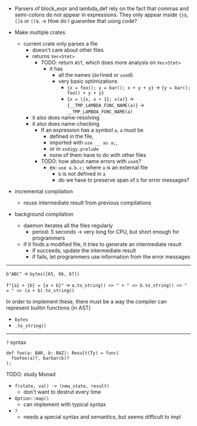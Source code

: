 - Parsers of block_expr and lambda_def rely on the fact that commas and semi-colons do not appear in expressions. They only appear inside `{}`s, `[]`s or `()`s. -> How do I guarantee that using code?

- Make multiple crates
  - current crate only parses a file
    - doesn't care about other files
    - returns `Vec<Stmt>`
      - TODO: return `AST`, which does more analysis on `Vec<Stmt>`
        - it has
          - all the names (`def`ined or `use`d)
          - very basic optimizations
            - `{x = foo(); y = bar(); x + y + y}` -> `{y = bar(); foo() + y + y}`
            - `{x = \{x, x + 1}; x(a)}` -> `{__TMP_LAMBDA_FUNC_NAME(a)}` -> `__TMP_LAMBDA_FUNC_NAME(a)`
    - it also does name-resolving
    - it also does name-checking
      - If an expression has a symbol `a`, `a` must be
        - defined in the file,
        - imported with `use __ as a;`,
        - or in `sodigy.prelude`
        - none of them have to do with other files
      - TODO: how about name errors with `use`s?
        - ex: `use a.b.c;` where `a` is an external file
          - `b` is not defined in `a`
          - do we have to preserve span of `b` for error messages?

- incremental compilation
  - reuse intermediate result from previous compilations
- background compilation
  - daemon iterates all the files regularly
    - period: 5 seconds -> very long for CPU, but short enough for programmers
  - if it finds a modified file, it tries to generate an intermediate result
    - if succeeds, update the intermediate result
    - if fails, let programmers use information from the error messages

---

`b"ABC"` -> `bytes([65, 66, 67])`

`f"{a} + {b} = {a + b}"` -> `a.to_string() <> " + " <> b.to_string() <> " = " <> (a + b).to_string()`

In order to implement these, there must be a way the compiler can represent builtin functions (in AST)

- `bytes`
- `.to_string()`

---

`?` syntax

```
def foo(a: BAR, b: BAZ): Result(Ty) = func(
  foofoo(a)?, barbar(b)?
);
```

TODO: study Monad

- `f(state, val) -> (new_state, result)`
  - don't want to destrut every time
- `Option::map()`
  - can implement with typical syntax
- `?`
  - needs a special syntax and semantics, but seems difficult to impl